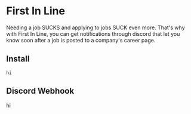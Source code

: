 # First In Line

Needing a job SUCKS and applying to jobs SUCK even more. That's why with First In Line, you can get notifications through discord that let you know soon after a job is posted to a company's career page.

## Install

```
hi
```

## Discord Webhook

hi
